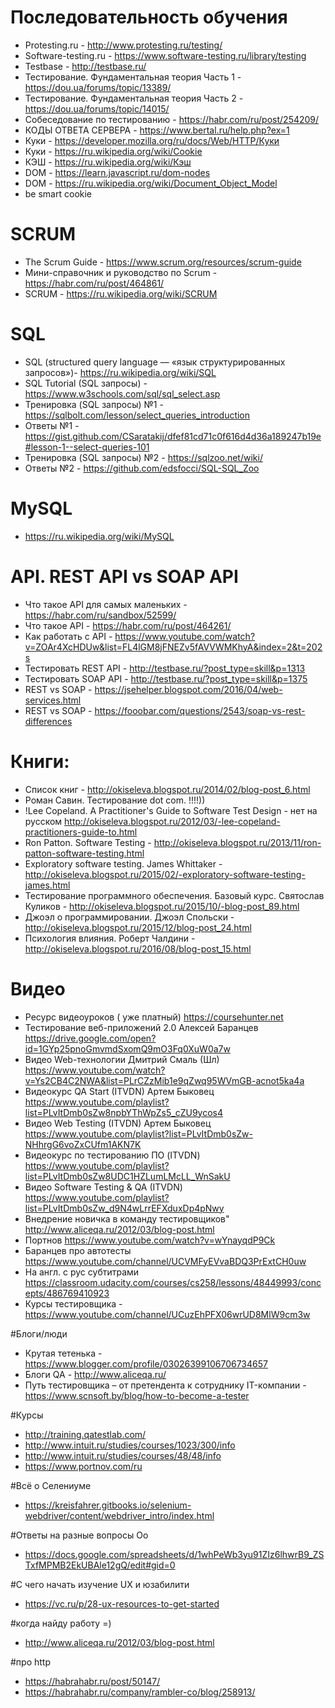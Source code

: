 # Последовательность обучения
- Protesting.ru - http://www.protesting.ru/testing/ 
- Software-testing.ru - https://www.software-testing.ru/library/testing
- Testbase - http://testbase.ru/
- Тестирование. Фундаментальная теория Часть 1 - https://dou.ua/forums/topic/13389/
- Тестирование. Фундаментальная теория Часть 2 - https://dou.ua/forums/topic/14015/
- Собеседование по тестированию - https://habr.com/ru/post/254209/
- КОДЫ ОТВЕТА СЕРВЕРА - https://www.bertal.ru/help.php?ex=1
- Куки - https://developer.mozilla.org/ru/docs/Web/HTTP/Куки
- Куки - https://ru.wikipedia.org/wiki/Cookie
- КЭШ - https://ru.wikipedia.org/wiki/Кэш
- DOM - https://learn.javascript.ru/dom-nodes
- DOM - https://ru.wikipedia.org/wiki/Document_Object_Model
- be smart cookie

# SCRUM
- The Scrum Guide - https://www.scrum.org/resources/scrum-guide
- Мини-справочник и руководство по Scrum - https://habr.com/ru/post/464861/
- SCRUM - https://ru.wikipedia.org/wiki/SCRUM

# SQL
- SQL (structured query language — «язык структурированных запросов»)- https://ru.wikipedia.org/wiki/SQL
- SQL Tutorial  (SQL запросы) - https://www.w3schools.com/sql/sql_select.asp
- Тренировка (SQL запросы) №1  - https://sqlbolt.com/lesson/select_queries_introduction
- Ответы №1 - https://gist.github.com/CSaratakij/dfef81cd71c0f616d4d36a189247b19e#lesson-1--select-queries-101
- Тренировка (SQL запросы) №2 - https://sqlzoo.net/wiki/
- Ответы №2 - https://github.com/edsfocci/SQL-SQL_Zoo

# MySQL
- https://ru.wikipedia.org/wiki/MySQL

# API. REST API vs SOAP API
- Что такое API для самых маленьких - https://habr.com/ru/sandbox/52599/
- Что такое API - https://habr.com/ru/post/464261/
- Как работать с API - https://www.youtube.com/watch?v=ZOAr4XcHDUw&list=FL4lGM8jFNEZv5fAVVWMKhyA&index=2&t=202s
- Тестировать REST API - http://testbase.ru/?post_type=skill&p=1313
- Тестировать SOAP API - http://testbase.ru/?post_type=skill&p=1375
- REST vs SOAP - https://jsehelper.blogspot.com/2016/04/web-services.html
- REST vs SOAP - https://fooobar.com/questions/2543/soap-vs-rest-differences

# Книги: 
- Список книг - http://okiseleva.blogspot.ru/2014/02/blog-post_6.html
- Роман Савин. Тестирование dot com. !!!!))
- !Lee Copeland. A Practitioner's Guide to Software Test Design - нет на русском http://okiseleva.blogspot.ru/2012/03/-lee-copeland-practitioners-guide-to.html
- Ron Patton. Software Testing - http://okiseleva.blogspot.ru/2013/11/ron-patton-software-testing.html
- Exploratory software testing. James Whittaker - http://okiseleva.blogspot.ru/2015/02/-exploratory-software-testing-james.html
- Тестирование программного обеспечения. Базовый курс. Святослав Куликов - http://okiseleva.blogspot.ru/2015/10/-blog-post_89.html
- Джоэл о программировании. Джоэл Спольски - http://okiseleva.blogspot.ru/2015/12/blog-post_24.html
- Психология влияния. Роберт Чалдини - http://okiseleva.blogspot.ru/2016/08/blog-post_15.html

# Видео
- Ресурс видеоуроков ( уже платный) https://coursehunter.net
- Тестирование веб-приложений 2.0 Алексей Баранцев https://drive.google.com/open?id=1GYp25pnoGmvmdSxomQ9mO3Fq0XuW0a7w
- Видео Web-технологии Дмитрий Смаль (Шл) https://www.youtube.com/watch?v=Ys2CB4C2NWA&list=PLrCZzMib1e9qZwq95WVmGB-acnot5ka4a
- Видеокурс QA Start (ITVDN) Артем Быковец  https://www.youtube.com/playlist?list=PLvItDmb0sZw8npbYThWpZs5_cZU9ycos4
- Видео Web Testing (ITVDN) Артем Быковец https://www.youtube.com/playlist?list=PLvItDmb0sZw-NHhrgG6voZxCUfm1AKN7K
- Видеокурс по тестированию ПО (ITVDN) https://www.youtube.com/playlist?list=PLvItDmb0sZw8UDC1HZLumLMcLL_WnSakU 
- Видео Software Testing & QA (ITVDN) https://www.youtube.com/playlist?list=PLvItDmb0sZw_d9N4wLrrEFXduxDp4pNwy 
- Внедрение новичка в команду тестировщиков" http://www.aliceqa.ru/2012/03/blog-post.html
- Портнов https://www.youtube.com/watch?v=wYnayqdP9Ck
- Баранцев про автотесты https://www.youtube.com/channel/UCVMFyEVvaBDQ3PrExtCH0uw
- На англ. с рус субтитрами https://classroom.udacity.com/courses/cs258/lessons/48449993/concepts/486769410923
- Курсы тестировщика - https://www.youtube.com/channel/UCuzEhPFX06wrUD8MlW9cm3w

#Блоги/люди
- Крутая тетенька - https://www.blogger.com/profile/03026399106706734657
- Блоги QA - http://www.aliceqa.ru/
- Путь тестировщика – от претендента к сотруднику IT-компании - https://www.scnsoft.by/blog/how-to-become-a-tester

#Курсы
- http://training.qatestlab.com/
- http://www.intuit.ru/studies/courses/1023/300/info
- http://www.intuit.ru/studies/courses/48/48/info
- https://www.portnov.com/ru

#Всё о Селениуме 
- https://kreisfahrer.gitbooks.io/selenium-webdriver/content/webdriver_intro/index.html

#Ответы на разные вопросы Оо 
- https://docs.google.com/spreadsheets/d/1whPeWb3yu91ZIz6lhwrB9_ZSTxfMPMB2EkUBAle12gQ/edit#gid=0

#С чего начать изучение UX и юзабилити
- https://vc.ru/p/28-ux-resources-to-get-started

#когда найду работу =)
- http://www.aliceqa.ru/2012/03/blog-post.html

#про http 
- https://habrahabr.ru/post/50147/
- https://habrahabr.ru/company/rambler-co/blog/258913/
